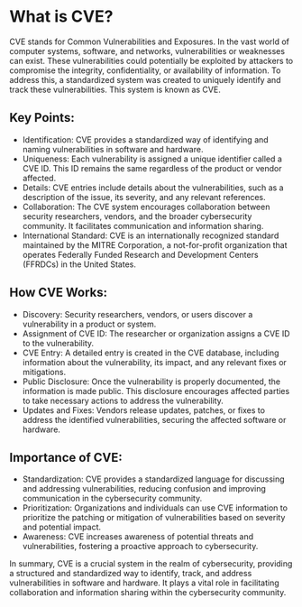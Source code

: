 # What is CVE?
CVE stands for Common Vulnerabilities and Exposures. In the vast world of computer systems, software, and networks, vulnerabilities or weaknesses can exist. These vulnerabilities could potentially be exploited by attackers to compromise the integrity, confidentiality, or availability of information. To address this, a standardized system was created to uniquely identify and track these vulnerabilities. This system is known as CVE.

## Key Points:
- Identification: CVE provides a standardized way of identifying and naming vulnerabilities in software and hardware.
- Uniqueness: Each vulnerability is assigned a unique identifier called a CVE ID. This ID remains the same regardless of the product or vendor affected.
- Details: CVE entries include details about the vulnerabilities, such as a description of the issue, its severity, and any relevant references.
- Collaboration: The CVE system encourages collaboration between security researchers, vendors, and the broader cybersecurity community. It facilitates communication and information sharing.
- International Standard: CVE is an internationally recognized standard maintained by the MITRE Corporation, a not-for-profit organization that operates Federally Funded Research and Development Centers (FFRDCs) in the United States.

## How CVE Works:
- Discovery: Security researchers, vendors, or users discover a vulnerability in a product or system.
- Assignment of CVE ID: The researcher or organization assigns a CVE ID to the vulnerability.
- CVE Entry: A detailed entry is created in the CVE database, including information about the vulnerability, its impact, and any relevant fixes or mitigations.
- Public Disclosure: Once the vulnerability is properly documented, the information is made public. This disclosure encourages affected parties to take necessary actions to address the vulnerability.
- Updates and Fixes: Vendors release updates, patches, or fixes to address the identified vulnerabilities, securing the affected software or hardware.

## Importance of CVE:
- Standardization: CVE provides a standardized language for discussing and addressing vulnerabilities, reducing confusion and improving communication in the cybersecurity community.
- Prioritization: Organizations and individuals can use CVE information to prioritize the patching or mitigation of vulnerabilities based on severity and potential impact.
- Awareness: CVE increases awareness of potential threats and vulnerabilities, fostering a proactive approach to cybersecurity.

In summary, CVE is a crucial system in the realm of cybersecurity, providing a structured and standardized way to identify, track, and address vulnerabilities in software and hardware. It plays a vital role in facilitating collaboration and information sharing within the cybersecurity community.
